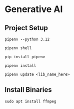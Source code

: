 # Generative AI
## Project Setup 
~~~
pipenv --python 3.12
~~~
~~~
pipenv shell
~~~
~~~
pip install pipenv
~~~
~~~
pipenv install
~~~
~~~
pipenv update <lib_name_here>
~~~

## Install Binaries
~~~
sudo apt install ffmpeg
~~~
